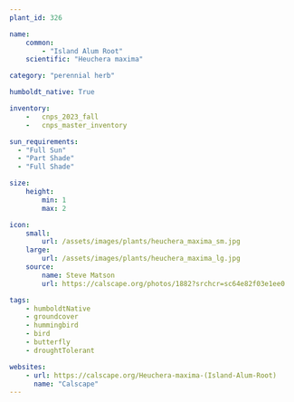 ```yaml
---
plant_id: 326 

name: 
    common: 
        - "Island Alum Root"  
    scientific: "Heuchera maxima"  

category: "perennial herb"

humboldt_native: True

inventory: 
    -   cnps_2023_fall
    -   cnps_master_inventory

sun_requirements:
  - "Full Sun"
  - "Part Shade"
  - "Full Shade"

size:
    height: 
        min: 1 
        max: 2

icon: 
    small: 
        url: /assets/images/plants/heuchera_maxima_sm.jpg 
    large: 
        url: /assets/images/plants/heuchera_maxima_lg.jpg 
    source: 
        name: Steve Matson
        url: https://calscape.org/photos/1882?srchcr=sc64e82f03e1ee0 

tags: 
    - humboldtNative
    - groundcover
    - hummingbird
    - bird
    - butterfly
    - droughtTolerant

websites:
    - url: https://calscape.org/Heuchera-maxima-(Island-Alum-Root)
      name: "Calscape"
---
```


